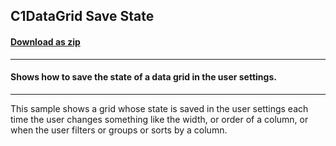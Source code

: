 ## C1DataGrid Save State
#### [Download as zip](https://grapecity.github.io/DownGit/#/home?url=https://github.com/GrapeCity/ComponentOne-WPF-Samples/tree/master/NET_4.5.2/C1.WPF.DataGrid/CS/C1DataGrid_SaveState/DataGrid_SaveState)
____
#### Shows how to save the state of a data grid in the user settings.
____
This sample shows a grid whose state is saved in the user settings 
each time the user changes something like the width, or order of a column, 
or when the user filters or groups or sorts by a column.
